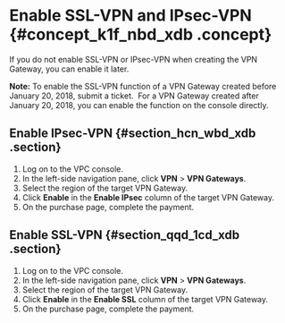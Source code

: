 # Enable SSL-VPN and IPsec-VPN {#concept_k1f_nbd_xdb .concept}

If you do not enable SSL-VPN or IPsec-VPN when creating the VPN Gateway, you can enable it later.

**Note:** To enable the SSL-VPN function of a VPN Gateway created before January 20, 2018, submit a ticket.  For a VPN Gateway created after January 20, 2018, you can enable the function on the console directly.

## Enable IPsec-VPN {#section_hcn_wbd_xdb .section}

1.  Log on to the VPC console.
2.  In the left-side navigation pane, click **VPN** \> **VPN Gateways**.
3.  Select the region of the target VPN Gateway.
4.  Click **Enable** in the **Enable IPsec** column of the target VPN Gateway.
5.  On the purchase page, complete the payment.

## Enable SSL-VPN {#section_qqd_1cd_xdb .section}

1.  Log on to the VPC console.
2.  In the left-side navigation pane, click **VPN** \> **VPN Gateways**.
3.  Select the region of the target VPN Gateway.
4.  Click **Enable** in the **Enable SSL** column of the target VPN Gateway.
5.  On the purchase page, complete the payment.

